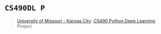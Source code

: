 # `CS490DL P`
> [University of Missouri - Kansas City](https://www.umkc.edu/): [CS490 Python Deep Learning](https://catalog.umkc.edu/colleges-schools/science-engineering/computer-science/bachelor-of-science-computer-science/): Project
